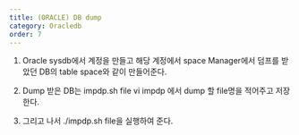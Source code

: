 ```yaml
---
title: (ORACLE) DB dump
category: Oracledb
order: 7
---
```


1. Oracle sysdb에서 계정을 만들고 해당 계정에서 space Manager에서
덤프를 받았던 DB의 table space와 같이 만들어준다.

2. Dump 받은 DB는 impdp.sh file vi impdp 에서 dump 할 file명을 적어주고 저장한다.

3. 그리고 나서 ./impdp.sh file을 실행하여 준다.
